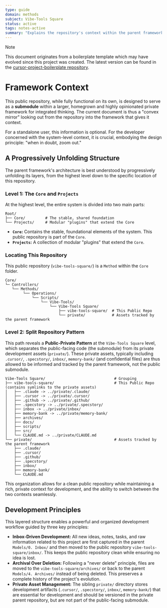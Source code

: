 ```yaml
---
type: guide
domain: methods
subject: Vibe-Tools Square
status: active
tags: notes-active
summary: "Explains the repository's context within the parent framework."
---
```


> [!NOTE]
> This document originates from a boilerplate template which may have evolved since this project was created. The latest version can be found in the [cursor-project-boilerplate repository](https://github.com/pequet/cursor-project-boilerplate/blob/main/docs/000-Framework-Context.md).

# Framework Context

This public repository, while fully functional on its own, is designed to serve as a **submodule** within a larger, homegrown and highly opinionated private framework for integrated thinking. The current document is thus a "convex mirror" looking out from the repository into the framework that gives it context.

For a standalone user, this information is optional. For the developer concerned with the system-level context, it is crucial, embodying the design principle: "when in doubt, zoom out."

## A Progressively Unfolding Structure

The parent framework's architecture is best understood by progressively unfolding its layers, from the highest level down to the specific location of this repository.

### Level 1: The `Core` and `Projects`

At the highest level, the entire system is divided into two main parts:

```text
Root/
├── Core/         # The stable, shared foundation
└── Projects/     # Modular "plugins" that extend the Core
```

-   **`Core`:** Contains the stable, foundational elements of the system. This public repository is part of the `Core`.
-   **`Projects`:** A collection of modular "plugins" that extend the `Core`. 

### Locating This Repository

This public repository (`vibe-tools-square/`) is a `Method` within the `Core` folder.

```text
Core/
└─ Controllers/
   └── Methods/
        └── Operations/
            └── Scripts/
                └── Vibe-Tools/
                    └── Vibe-Tools Square/
                        ├── vibe-tools-square/  # This Public Repo
                        └── private/            # Assets tracked by the parent framework
```

### Level 2: Split Repository Pattern

This path reveals a **Public-Private Pattern** at the `Vibe-Tools Square` level, which separates the public-facing code (the submodule) from its private development assets (`private/`). These private assets, typically including `.cursor/`, `.specstory/`, `inbox/`, `memory-bank/` (and confidential files) are thus allowed to be informed and tracked by the parent framework, not the public submodule.

```text
Vibe-Tools Square/                               # Grouping
├── vibe-tools-square/                           # This Public Repo (contains symlinks to the private assets)
│   ├── .claude -> ../private/.claude/
│   ├── .cursor -> ../private/.cursor/
│   ├── .github -> ../private/.github/
│   ├── .specstory -> ../private/.specstory/
│   ├── inbox -> ../private/inbox/
│   ├── memory-bank -> ../private/memory-bank/
│   ├── archives/
│   ├── docs/
│   ├── scripts/
│   ├── src/
│   └── CLAUDE.md -> ../private/CLAUDE.md
└── private/                                     # Assets tracked by the parent framework
    ├── .claude/
    ├── .cursor/
    ├── .github/
    ├── .specstory/
    ├── inbox/
    ├── memory-bank/
    └── CLAUDE.md
```

This organization allows for a clean public repository while maintaining a rich, private context for development, and the ability to switch between the two contexts seamlessly.

## Development Principles

This layered structure enables a powerful and organized development workflow guided by three key principles:

-   **Inbox-Driven Development:** All new ideas, notes, tasks, and raw information related to this project are first captured in the parent `Models/0. Inbox/` and then moved to the public repository `vibe-tools-square/inbox/`. This keeps the public repository clean while ensuring no idea is lost.
-   **Archival Over Deletion:** Following a "never delete" principle, files are moved to the `vibe-tools-square/archives/` or back to the parent `Models/4. Archives/` instead of being deleted. This preserves a complete history of the project's evolution.
-   **Private Asset Management:** The sibling `private/` directory stores development artifacts (`.cursor/`, `.specstory/`, `inbox/`, `memory-bank/`) that are essential for development and should be versioned in the private parent repository, but are not part of the public-facing submodule. 
